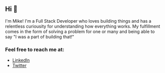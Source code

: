 ## Hi 👋

I'm Mike! I'm a Full Stack Developer who loves building things and has a relentless curiousity for understanding how everything works. My fulfillment comes in the form of solving a problem for one or many and being able to say "I was a part of building that!" 

### Feel free to reach me at:

- [LinkedIn](https://www.linkedin.com/in/mikefgalvin/)
- [Twitter](https://twitter.com/mikefgalvin)
